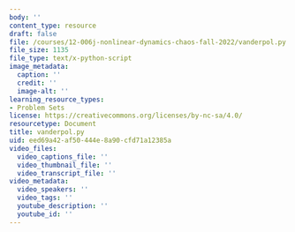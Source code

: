 ```yaml
---
body: ''
content_type: resource
draft: false
file: /courses/12-006j-nonlinear-dynamics-chaos-fall-2022/vanderpol.py
file_size: 1135
file_type: text/x-python-script
image_metadata:
  caption: ''
  credit: ''
  image-alt: ''
learning_resource_types:
- Problem Sets
license: https://creativecommons.org/licenses/by-nc-sa/4.0/
resourcetype: Document
title: vanderpol.py
uid: eed69a42-af50-444e-8a90-cfd71a12385a
video_files:
  video_captions_file: ''
  video_thumbnail_file: ''
  video_transcript_file: ''
video_metadata:
  video_speakers: ''
  video_tags: ''
  youtube_description: ''
  youtube_id: ''
---
```

